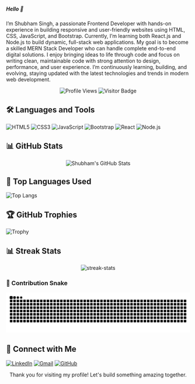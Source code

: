 <h5 align="left"> Hello 👋</h5>
<p>I’m Shubham Singh, a passionate Frontend Developer with hands-on experience in building responsive and user-friendly websites using HTML, CSS, JavaScript, and Bootstrap. Currently, I’m learning both React.js and Node.js to build dynamic, full-stack web applications. My goal is to become a skilled MERN Stack Developer who can handle complete end-to-end digital solutions. I enjoy bringing ideas to life through code and focus on writing clean, maintainable code with strong attention to design, performance, and user experience. I’m continuously learning, building, and evolving, staying updated with the latest technologies and trends in modern web development.</p>

<p align="center">
  <img src="https://komarev.com/ghpvc/?username=developershubhamsingh&label=Profile%20views&color=ff69b4&style=flat-square" alt="Profile Views" />
  <img src="https://visitor-badge.laobi.icu/badge?page_id=developershubhamsingh" alt="Visitor Badge" />
</p>

## 🛠️ Languages and Tools
![HTML5](https://img.shields.io/badge/HTML5-orange?style=flat&logo=html5)
![CSS3](https://img.shields.io/badge/CSS3-blue?style=flat&logo=css3)
![JavaScript](https://img.shields.io/badge/JavaScript-yellow?style=flat&logo=javascript)
![Bootstrap](https://img.shields.io/badge/Bootstrap-purple?style=flat&logo=bootstrap)
![React](https://img.shields.io/badge/React-blue?style=flat&logo=react)
![Node.js](https://img.shields.io/badge/Node.js-green?style=flat&logo=node.js)

## 📊 GitHub Stats
<p align="center">
  <img src="https://github-readme-stats.vercel.app/api?username=developershubhamsingh&show_icons=true&theme=tokyonight" alt="Shubham's GitHub Stats" />
</p>

 ## 🔰 Top Languages Used
![Top Langs](https://github-readme-stats.vercel.app/api/top-langs/?username=developershubhamsingh&layout=compact&theme=radical)
 
 ## 🏆 GitHub Trophies
![Trophy](https://github-profile-trophy.vercel.app/?username=developershubhamsingh&theme=radical&column=4&margin-w=10&margin-h=15)

## 📊 Streak Stats
 <p align="center">
  <img src="https://github-readme-streak-stats.herokuapp.com/?user=developershubhamsingh&" alt="streak-stats" />
</p>

### 🐍 Contribution Snake
![Snake animation](https://raw.githubusercontent.com/developershubhamsingh/developershubhamsingh/gh-pages/snake.svg)


## 🔰 Connect with Me
  [![LinkedIn](https://img.shields.io/badge/-LinkedIn-blue?style=flat&logo=Linkedin&logoColor=white)](https://linkedin.com/in/YOUR-LINKEDIN-ID)
  [![Gmail](https://img.shields.io/badge/-Gmail-red?style=flat&logo=gmail&logoColor=white)](mailto:yourmail@gmail.com)
  [![GitHub](https://img.shields.io/badge/-GitHub-black?style=flat&logo=github&logoColor=white)](https://github.com/developershubhamsingh)

 <p align="center">
  Thank you for visiting my profile! Let's build something amazing together.
</p>

 
 
 

